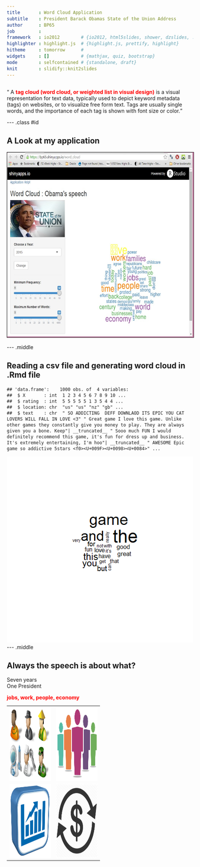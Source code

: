 ```yaml
---
title       : Word Cloud Application
subtitle    : President Barack Obamas State of the Union Address
author      : BP65
job         : 
framework   : io2012        # {io2012, html5slides, shower, dzslides, ...}
highlighter : highlight.js  # {highlight.js, prettify, highlight}
hitheme     : tomorrow      # 
widgets     : []            # {mathjax, quiz, bootstrap}
mode        : selfcontained # {standalone, draft}
knit        : slidify::knit2slides
---
```


## 

<q> 
A <b> <font color="red">tag cloud (word cloud, or weighted list in visual design)</font></b> is a visual representation for text data, typically used to depict keyword metadata (tags) on websites, or to visualize free form text. Tags are usually single words, and the importance of each tag is shown with font size or color.</q>

<style>
.dark q {
  color: green;
}
</style>


--- .class #id 

## A Look at my application
  
<img src=".\assets\img\web_site.jpg" alt="data visulization demo site" height="500" width="700" border="1"> <br>

--- .middle 




## Reading a csv file and generating word cloud in .Rmd file


```
## 'data.frame':	1000 obs. of  4 variables:
##  $ X       : int  1 2 3 4 5 6 7 8 9 10 ...
##  $ rating  : int  5 5 5 5 5 1 3 5 4 4 ...
##  $ location: chr  "us" "us" "nz" "gb" ...
##  $ text    : chr  " SO ADDICTING  DEFF DOWNLAOD ITS EPIC YOU CAT LOVERS WILL FALL IN LOVE <3" " Great game I love this game. Unlike other games they constantly give you money to play. They are always given you a bone. Keep"| __truncated__ " Sooo much FUN I would definitely recommend this game, it's fun for dress up and business. It's extremely entertaining, I'm hoo"| __truncated__ " AWESOME Epic game so addictive 5stars <f0><U+009F><U+0098><U+0084>" ...
```

![plot of chunk unnamed-chunk-1](assets/fig/unnamed-chunk-1-1.png) 
--- .middle 


##

## Always the speech is about what?
 Seven years <br>
 One President<br>

  <b> <font color="red"> jobs, work, people, economy</font></b><br>
  
  <table  style="width:50%">
  <tr>
    <td><img src=".\assets\img\jobs.jpg" alt="jobs"  height="200" width="450"> </td>
   <td><img src=".\assets\img\people.jpg" alt="people"  height="200" width="450"> </td>
    
  </tr>
  <tr>
    <td><img src=".\assets\img\economy.GIF" alt="economy"  height="200" width="450">
    <td><img src=".\assets\img\dollar.png" alt="dollar"  height="200" width="450">
  </tr>
</table>

